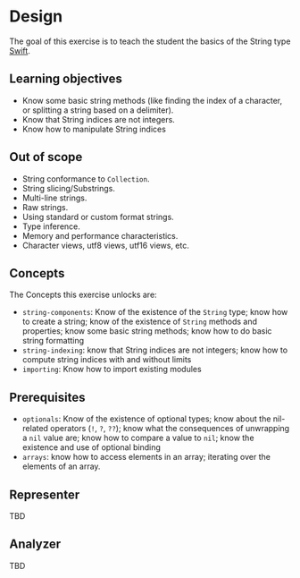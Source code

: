 # Design

The goal of this exercise is to teach the student the basics of the String type [Swift][strings].

## Learning objectives

- Know some basic string methods (like finding the index of a character, or splitting a string based on a delimiter).
- Know that String indices are not integers.
- Know how to manipulate String indices

## Out of scope

- String conformance to `Collection`.
- String slicing/Substrings.
- Multi-line strings.
- Raw strings.
- Using standard or custom format strings.
- Type inference.
- Memory and performance characteristics.
- Character views, utf8 views, utf16 views, etc.

## Concepts

The Concepts this exercise unlocks are:

- `string-components`: Know of the existence of the `String` type; know how to create a string; know of the existence of `String` methods and properties; know some basic string methods; know how to do basic string formatting
- `string-indexing`: know that String indices are not integers; know how to compute string indices with and without limits
- `importing`: Know how to import existing modules

## Prerequisites

- `optionals`: Know of the existence of optional types; know about the nil-related operators (`!`, `?`, `??`); know what the consequences of unwrapping a `nil` value are; know how to compare a value to `nil`; know the existence and use of optional binding
- `arrays`: know how to access elements in an array; iterating over the elements of an array.

## Representer

TBD

## Analyzer

TBD

[strings]: https://docs.swift.org/swift-book/LanguageGuide/StringsAndCharacters.html
